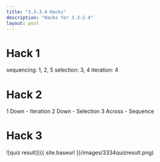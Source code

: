 ```yaml
---
title: "3.3-3.4 Hacks"
description: "Hacks for 3.3-2.4"
layout: post
---
```


# Hack 1
sequencing: 1, 2, 5
selection: 3, 4
iteration: 4

# Hack 2
1 Down - Iteration
2 Down - Selection
3 Across - Sequence

# Hack 3
![quiz result]({{ site.baseurl }}/images/3334quizresult.png)